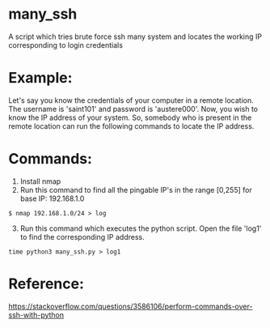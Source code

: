 # many_ssh
A script which tries brute force ssh many system and locates the working IP corresponding to login credentials

# Example:
Let's say you know the credentials of your computer in a remote location. The username is 'saint101' and password is 'austere000'. Now, you wish to know the IP address of your system. So, somebody who is present in the remote location can run the following commands to locate the IP address.

# Commands: 
1. Install nmap
2. Run this command to find all the pingable IP's in the range [0,255] for base IP: 192.168.1.0 
```
$ nmap 192.168.1.0/24 > log
```
3. Run this command which executes the python script. Open the file 'log1' to find the corresponding IP address.
```
time python3 many_ssh.py > log1
```

# Reference:
https://stackoverflow.com/questions/3586106/perform-commands-over-ssh-with-python
